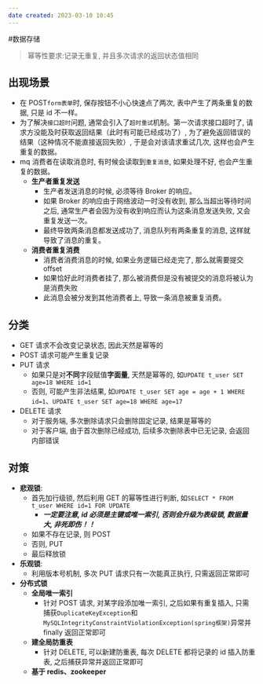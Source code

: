 ```yaml
---
date created: 2023-03-10 10:45
---
```


#数据存储

> 幂等性要求:记录无重复, 并且多次请求的返回状态值相同

## 出现场景

- 在 POST`form表单`时, 保存按钮不小心快速点了两次, 表中产生了两条重复的数据, 只是 id 不一样。
- 为了解决`接口超时`问题, 通常会引入了`超时重试`机制。第一次请求接口超时了, 请求方没能及时获取返回结果（此时有可能已经成功了）, 为了避免返回错误的结果（这种情况不能直接返回失败）, 于是会对该请求重试几次, 这样也会产生重复的数据。
- mq 消费者在读取消息时, 有时候会读取到`重复消息`, 如果处理不好, 也会产生重复的数据。
  - **生产者重复发送**
    - 生产者发送消息的时候, 必须等待 Broker 的响应。
    - 如果 Broker 的响应由于网络波动一时没有收到, 那么当超出等待时间之后, 通常生产者会因为没有收到响应而认为这条消息发送失败, 又会重复发送一次。
    - 最终导致两条消息都发送成功了, 消息队列有两条重复的消息, 这样就导致了消息的重复。
  - **消费者重复消费**
    - 消费者消费消息的时候, 如果业务逻辑已经走完了, 那么就需要提交 offset
    - 如果恰好此时消费者挂了, 那么被消费但是没有被提交的消息将被认为是消费失败
    - 此消息会被分发到其他消费者上, 导致一条消息被重复消费。

## 分类

- GET 请求不会改变记录状态, 因此天然是幂等的
- POST 请求可能产生重复记录
- PUT 请求
  - 如果只是对**不同**字段赋值**字面量**, 天然是幂等的, 如`UPDATE t_user SET age=18 WHERE id=1`
  - 否则, 可能产生非法结果, 如`UPDATE t_user SET age = age + 1 WHERE id=1`、`UPDATE t_user SET age=18 WHERE age=17`
- DELETE 请求
  - 对于服务端, 多次删除请求只会删除固定记录, 结果是幂等的
  - 对于客户端, 由于首次删除已经成功, 后续多次删除表中已无记录, 会返回内部错误

## 对策

- **悲观锁**:
  - 首先加行级锁, 然后利用 GET 的幂等性进行判断, 如`SELECT * FROM t_user WHERE id=1 FOR UPDATE`
    - _**一定要注意, id 必须是主键或唯一索引, 否则会升级为表级锁, 数据量大, 非死即伤！！**_
  - 如果不存在记录, 则 POST
  - 否则, PUT
  - 最后释放锁
- **乐观锁**:
  - 利用版本号机制, 多次 PUT 请求只有一次能真正执行, 只需返回正常即可
- **分布式锁**
  - **全局唯一索引**
    - 针对 POST 请求, 对某字段添加唯一索引, 之后如果有重复插入, 只需捕获`DuplicateKeyException`和`MySQLIntegrityConstraintViolationException(spring框架)`异常并 finally 返回正常即可
  - **建全局防重表**
    - 针对 DELETE, 可以新建防重表, 每次 DELETE 都将记录的 id 插入防重表, 之后捕获异常并返回正常即可
  - **基于 redis、zookeeper**
